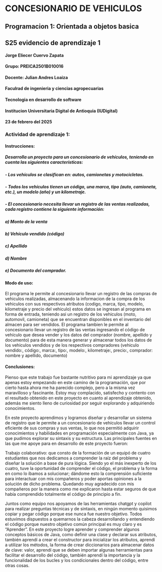 # CONCESIONARIO DE VEHICULOS
## Programacion 1: Orientada a objetos basica
## S25 evidencio de aprendizaje 1


#### Jorge Eliecer Cuervo Zapata
#### Grupo: PREICA2501B010016
#### Docente: Julian Andres Loaiza
#### Faculrad de ingenieria y ciencias agropecuarias
#### Tecnologia en desarrollo de software
#### Institucion Universitaria Digital de Antioquia (IUDigital)
#### 23 de febrero del 2025

### Actividad de aprendizaje 1:
#### Instrucciones:
##### Desarrolla un proyecto para un concesionario de vehículos, teniendo en cuenta las siguientes características:
##### - Los vehículos se clasifican en: autos, camionetas y motocicletas.
##### - Todos los vehículos tienen un código, una marca, tipo (auto, camioneta, etc.), un modelo (año) y un kilometraje.
##### - El concesionario necesita llevar un registro de las ventas realizadas, cada registro contiene la siguiente información:
##### a) Monto de la venta
##### b) Vehículo vendido (código)
##### c) Apellido
##### d) Nombre
##### e) Documento del comprador.

#### Modo de uso:
<p>
El programa le permite al concesionario llevar un registro de las compras de vehiculos realizadas, almacenando la informacion de la compra de los vehiculos con sus respectivos atributos (codigo, marca, tipo, modelo, kilometraje y precio del vehiculo) estos datos se ingresan al programa en forma de entrada, teniendo asi un registro de los vehiculos (moto, automovil, camioneta) que se encuentran disponibles en el inventario del almacen para ser vendidos.
El programa tambien le permite al concesionario llevar un registro de las ventas ingresando el código de vehículo que desea vender y los datos del comprador (nombre, apellido y documento) para de esta manera generar y almacenar todos los datos de los vehiculos vendidos y de los respectivos compradores (vehiculo vendido:, código:, marca:, tipo:, modelo:, kilometraje:, precio:, comprador: nombre y apellido, documento)
</p>

#### Conclusiones:
     
<p>
Pienso que este trabajo fue bastante nutritivo para mi aprendizaje ya que apenas estoy empezando en este camino de la programación, que por cierto hasta ahora me ha parecido complejo, pero a la misma vez maravilloso y fascinante. Estoy muy complacido, satisfecho y contento con el resultado obtenido en este proyecto en cuanto al aprendizaje obtenido, además me siento lleno de curiosidad por seguir explorando y adquiriendo conocimientos.</p>
<p>
En este proyecto aprendimos y logramos diseñar y desarrollar un sistema de registro que le permite a un concesionario de vehículos llevar un control eficiente de sus compras y sus ventas, lo que nos permitió adquirir conocimientos y habilidades en programación especialmente con Java, ya que pudimos explorar su sintaxis y su estructura. 
Las principales fuentes en las que me apoye para en desarrollo de este proyecto fueron: </p>
<p>
Trabajo colaborativo: que consto de la formación de un equipó de cuatro estudiantes que nos dedicamos a comprender la raíz del problema y diseñar la solución a base de pura lógica. Siendo yo el más inexperto de los cuatro, tuve la oportunidad de comprender el código, el problema y la forma en como lo íbamos a solucionar; dándome esto la comprensión suficiente para interactuar con mis compañeros y poder aportas opiniones a la solución de dicho problema. Quedando muy agradecido con mis compañeros por la manera como me explicaron hasta estar seguros de que había comprendido totalmente el código de principio a fin.</p>
<p>
Juntos como equipo nos apoyamos de las herramientas chatgpt y copilot para realizar preguntas técnicas y de sintaxis, en ningún momento quisimos copiar y pegar código porque ese nunca fue nuestro objetivo. Todos estuvimos dispuestos a quemarnos la cabeza desarrollando y entendiendo el código porque nuestro objetivo común principal es muy claro y es “Aprender”.
En este proyecto logre aprender y comprender algunos conceptos básicos de Java, como definir una clase y declarar sus atributos, también aprendí a crear el constructor para inicializar los atributos, aprendí a utilizar los métodos, la forma de crear diccionarios para almacenar datos de clave: valor, aprendí que se deben importar algunas herramientas para facilitar el desarrollo del código, también aprendí la importancia y la funcionalidad de los bucles y los condicionales dentro del código, entre otras cosas.   
</p>










